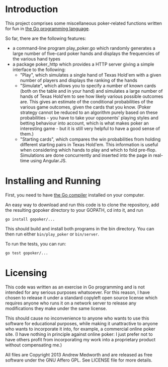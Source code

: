 # Introduction

This project comprises some miscellaneous poker-related functions written for fun in [the Go programming language](http://golang.org/).

So far, there are the following features:

* a command-line program play_poker.go which randomly generates a large number of five-card poker hands and displays the frequencies of the various hand types
* a package poker_http which provides a HTTP server giving a simple interface to the following:
  * "Play", which simulates a single hand of Texas Hold'em with a given number of players and displays the ranking of the hands
  * "Simulate", which allows you to specify a number of known cards (both on the table and in your hand) and simulates a large number of hands of Texas Hold'em to see how likely various possible outcomes are. This gives an estimate of the conditional probabilities of the various game outcomes, given the cards that you know. (Poker strategy cannot be reduced to an algorithm purely based on these probabilities - you have to take your opponents' playing styles and betting behaviour into account, which is what makes poker an interesting game - but it is still very helpful to have a good sense of them.)
  * "Starting cards", which compares the win probabilities from holding different starting pairs in Texas Hold'em. This information is useful when considering which hands to play and which to fold pre-flop. Simulations are done concurrently and inserted into the page in real-time using Angular.JS.

# Installing and Running

First, you need to have [the Go compiler](http://golang.org/) installed on your computer.

An easy way to download and run this code is to clone the repository, add the resulting gopoker directory to your GOPATH, cd into it, and run

    go install gopoker/...

This should build and install both programs in the bin directory. You can then run either ```bin/play_poker``` or ```bin/server```.

To run the tests, you can run:

    go test gopoker/...

# Licensing

This code was written as an exercise in Go programming and is not intended for any serious purposes whatsoever. For this reason, I have chosen to release it under a standard copyleft open source license which requires anyone who runs it on a network server to release any modifications they make under the same license.

This should cause no inconvenience to anyone who wants to use this software for educational purposes, while making it unattractive to anyone who wants to incorporate it into, for example, a commercial online poker site. (I have nothing in principle against online poker: I just prefer not to have others profit from incorporating my work into a proprietary product without compensating me.)

All files are Copyright 2013 Andrew Medworth and are released as free software under the GNU Affero GPL. See LICENSE file for more details.